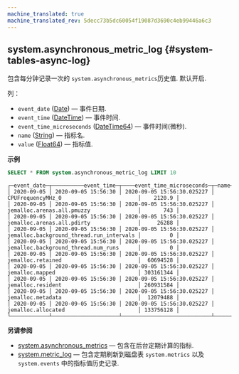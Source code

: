 ```yaml
---
machine_translated: true
machine_translated_rev: 5decc73b5dc60054f19087d3690c4eb99446a6c3
---
```


## system.asynchronous_metric_log {#system-tables-async-log}

包含每分钟记录一次的 `system.asynchronous_metrics`历史值. 默认开启. 

列：
-   `event_date` ([Date](../../sql-reference/data-types/date.md)) — 事件日期.
-   `event_time` ([DateTime](../../sql-reference/data-types/datetime.md)) — 事件时间.
-   `event_time_microseconds` ([DateTime64](../../sql-reference/data-types/datetime64.md)) — 事件时间(微秒).
-   `name` ([String](../../sql-reference/data-types/string.md)) — 指标名.
-   `value` ([Float64](../../sql-reference/data-types/float.md)) — 指标值.

**示例**
``` sql
SELECT * FROM system.asynchronous_metric_log LIMIT 10
```
``` text
┌─event_date─┬──────────event_time─┬────event_time_microseconds─┬─name─────────────────────────────────────┬─────value─┐
│ 2020-09-05 │ 2020-09-05 15:56:30 │ 2020-09-05 15:56:30.025227 │ CPUFrequencyMHz_0                        │    2120.9 │
│ 2020-09-05 │ 2020-09-05 15:56:30 │ 2020-09-05 15:56:30.025227 │ jemalloc.arenas.all.pmuzzy               │       743 │
│ 2020-09-05 │ 2020-09-05 15:56:30 │ 2020-09-05 15:56:30.025227 │ jemalloc.arenas.all.pdirty               │     26288 │
│ 2020-09-05 │ 2020-09-05 15:56:30 │ 2020-09-05 15:56:30.025227 │ jemalloc.background_thread.run_intervals │         0 │
│ 2020-09-05 │ 2020-09-05 15:56:30 │ 2020-09-05 15:56:30.025227 │ jemalloc.background_thread.num_runs      │         0 │
│ 2020-09-05 │ 2020-09-05 15:56:30 │ 2020-09-05 15:56:30.025227 │ jemalloc.retained                        │  60694528 │
│ 2020-09-05 │ 2020-09-05 15:56:30 │ 2020-09-05 15:56:30.025227 │ jemalloc.mapped                          │ 303161344 │
│ 2020-09-05 │ 2020-09-05 15:56:30 │ 2020-09-05 15:56:30.025227 │ jemalloc.resident                        │ 260931584 │
│ 2020-09-05 │ 2020-09-05 15:56:30 │ 2020-09-05 15:56:30.025227 │ jemalloc.metadata                        │  12079488 │
│ 2020-09-05 │ 2020-09-05 15:56:30 │ 2020-09-05 15:56:30.025227 │ jemalloc.allocated                       │ 133756128 │
└────────────┴─────────────────────┴────────────────────────────┴──────────────────────────────────────────┴───────────┘
```

**另请参阅**
-   [system.asynchronous_metrics](../../operations/system-tables/asynchronous_metrics.md#system_tables-asynchronous_metrics) — 包含在后台定期计算的指标.
-   [system.metric_log](../../operations/system-tables/metric_log.md#system_tables-metric_log) — 包含定期刷新到磁盘表 `system.metrics` 以及 `system.events` 中的指标值历史记录.
